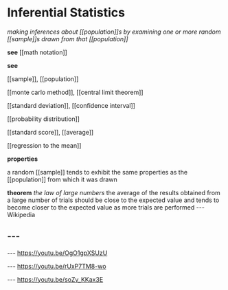 # Inferential Statistics

_making inferences about [[population]]s by examining one or more random [[sample]]s drawn from that [[population]]_

**see** [[math notation]]

**see**

[[sample]], [[population]]

[[monte carlo method]], [[central limit theorem]]

[[standard deviation]], [[confidence interval]]

[[probability distribution]]

[[standard score]], [[average]]

[[regression to the mean]]

**properties**

a random [[sample]] tends to exhibit the same properties as the [[population]] from which it was drawn

**theorem** _the law of large numbers_ the average of the results obtained from a large number of trials should be close to the expected value and tends to become closer to the expected value as more trials are performed --- Wikipedia

## ---

--- <https://youtu.be/OgO1gpXSUzU>

--- <https://youtu.be/rUxP7TM8-wo>

--- <https://youtu.be/soZv_KKax3E>
